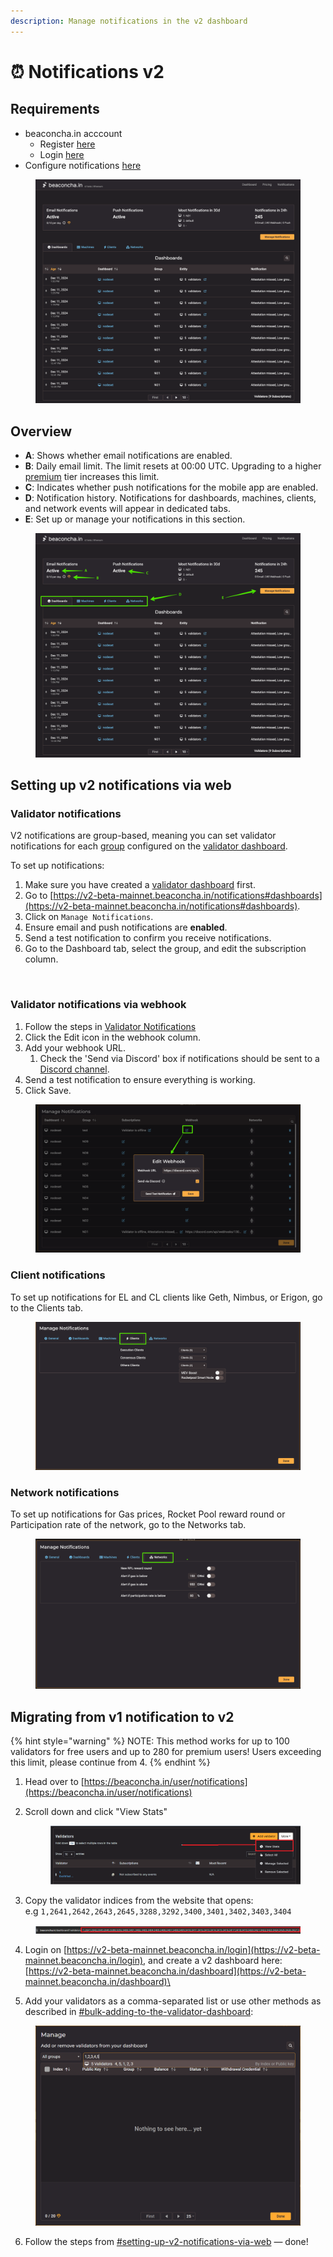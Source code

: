 ```yaml
---
description: Manage notifications in the v2 dashboard
---
```


# ⏰ Notifications v2

## Requirements

* beaconcha.in acccount&#x20;
  * Register [here](https://beaconcha.in/register)
  * Login [here](https://v2-beta-mainnet.beaconcha.in/login)
* Configure notifications [here](https://v2-beta-mainnet.beaconcha.in/notifications)

<figure><img src="../.gitbook/assets/image (226).png" alt=""><figcaption></figcaption></figure>



## Overview

* **A**: Shows whether email notifications are enabled.
* **B**: Daily email limit. The limit resets at 00:00 UTC. Upgrading to a higher [premium](https://v2-beta-mainnet.beaconcha.in/pricing) tier increases this limit.
* **C**: Indicates whether push notifications for the mobile app are enabled.
* **D**: Notification history. Notifications for dashboards, machines, clients, and network events will appear in dedicated tabs.
* **E**: Set up or manage your notifications in this section.

<figure><img src="../.gitbook/assets/image (230).png" alt=""><figcaption></figcaption></figure>



## Setting up v2 notifications via web

### Validator notifications

V2 notifications are group-based, meaning you can set validator notifications for each [group](validator-groups.md) configured on the [validator dashboard](https://v2-beta-mainnet.beaconcha.in/dashboard).

To set up notifications:

1. Make sure you have created a [validator dashboard](https://v2-beta-mainnet.beaconcha.in/dashboard) first.
2. Go to [https://v2-beta-mainnet.beaconcha.in/notifications#dashboards](https://v2-beta-mainnet.beaconcha.in/notifications#dashboards).
3. Click on `Manage Notifications`.
4. Ensure email and push notifications are **enabled**.
5. Send a test notification to confirm you receive notifications.
6. Go to the Dashboard tab, select the group, and edit the subscription column.

<figure><img src="../.gitbook/assets/Export-1733926931270.gif" alt=""><figcaption></figcaption></figure>

### Validator notifications via webhook



1. Follow the steps in [Validator Notifications](wip-notifications-v2.md#validator-notifications)
2. Click the Edit icon in the webhook column.
3. Add your webhook URL.
   1. Check the 'Send via Discord' box if notifications should be sent to a [Discord channel](https://support.discord.com/hc/en-us/articles/228383668-Intro-to-Webhooks).
4. Send a test notification to ensure everything is working.
5. Click Save.

<figure><img src="../.gitbook/assets/image (5).png" alt=""><figcaption></figcaption></figure>

### Client notifications

To set up notifications for EL and CL clients like Geth, Nimbus, or Erigon, go to the Clients tab.

<figure><img src="../.gitbook/assets/image (1) (1).png" alt=""><figcaption></figcaption></figure>

### Network notifications

To set up notifications for Gas prices, Rocket Pool reward round or Participation rate of the network, go to the Networks tab.

<figure><img src="../.gitbook/assets/image (3) (1).png" alt=""><figcaption></figcaption></figure>

## Migrating from v1 notification to v2

{% hint style="warning" %}
NOTE: This method works for up to 100 validators for free users and up to 280 for premium users! Users exceeding this limit, please continue from 4.&#x20;
{% endhint %}

1. Head over to [https://beaconcha.in/user/notifications](https://beaconcha.in/user/notifications)
2.  Scroll down and click "View Stats"

    <figure><img src="../.gitbook/assets/image.png" alt=""><figcaption></figcaption></figure>


3. Copy the validator indices from the website that opens:\
   e.g `1,2641,2642,2643,2645,3288,3292,3400,3401,3402,3403,3404`

<figure><img src="../.gitbook/assets/image (2).png" alt=""><figcaption></figcaption></figure>

4. Login on [https://v2-beta-mainnet.beaconcha.in/login](https://v2-beta-mainnet.beaconcha.in/login), and create a v2 dashboard here: [https://v2-beta-mainnet.beaconcha.in/dashboard](https://v2-beta-mainnet.beaconcha.in/dashboard)\

5. Add your validators as a comma-separated list or use other methods as described in [#bulk-adding-to-the-validator-dashboard](manage-validators.md#bulk-adding-to-the-validator-dashboard "mention"):

<figure><img src="../.gitbook/assets/image (4).png" alt=""><figcaption></figcaption></figure>

6. Follow the steps from [#setting-up-v2-notifications-via-web](wip-notifications-v2.md#setting-up-v2-notifications-via-web "mention") — done!

